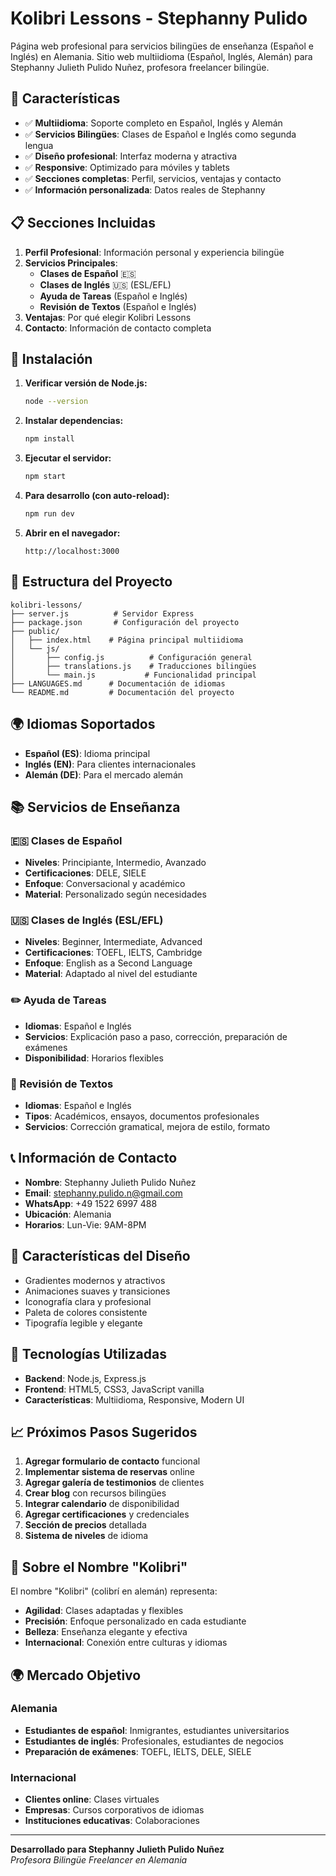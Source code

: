 # Kolibri Lessons - Stephanny Pulido

Página web profesional para servicios bilingües de enseñanza (Español e Inglés) en Alemania. Sitio web multiidioma (Español, Inglés, Alemán) para Stephanny Julieth Pulido Nuñez, profesora freelancer bilingüe.

## 🌟 Características

- ✅ **Multiidioma**: Soporte completo en Español, Inglés y Alemán
- ✅ **Servicios Bilingües**: Clases de Español e Inglés como segunda lengua
- ✅ **Diseño profesional**: Interfaz moderna y atractiva
- ✅ **Responsive**: Optimizado para móviles y tablets
- ✅ **Secciones completas**: Perfil, servicios, ventajas y contacto
- ✅ **Información personalizada**: Datos reales de Stephanny

## 📋 Secciones Incluidas

1. **Perfil Profesional**: Información personal y experiencia bilingüe
2. **Servicios Principales**:
   - **Clases de Español** 🇪🇸
   - **Clases de Inglés** 🇺🇸 (ESL/EFL)
   - **Ayuda de Tareas** (Español e Inglés)
   - **Revisión de Textos** (Español e Inglés)
3. **Ventajas**: Por qué elegir Kolibri Lessons
4. **Contacto**: Información de contacto completa

## 🚀 Instalación

1. **Verificar versión de Node.js:**
   ```bash
   node --version
   ```

2. **Instalar dependencias:**
   ```bash
   npm install
   ```

3. **Ejecutar el servidor:**
   ```bash
   npm start
   ```

4. **Para desarrollo (con auto-reload):**
   ```bash
   npm run dev
   ```

5. **Abrir en el navegador:**
   ```
   http://localhost:3000
   ```

## 📁 Estructura del Proyecto

```
kolibri-lessons/
├── server.js          # Servidor Express
├── package.json       # Configuración del proyecto
├── public/
│   ├── index.html    # Página principal multiidioma
│   └── js/
│       ├── config.js          # Configuración general
│       ├── translations.js    # Traducciones bilingües
│       └── main.js           # Funcionalidad principal
├── LANGUAGES.md      # Documentación de idiomas
└── README.md         # Documentación del proyecto
```

## 🌍 Idiomas Soportados

- **Español (ES)**: Idioma principal
- **Inglés (EN)**: Para clientes internacionales
- **Alemán (DE)**: Para el mercado alemán

## 📚 Servicios de Enseñanza

### 🇪🇸 Clases de Español
- **Niveles**: Principiante, Intermedio, Avanzado
- **Certificaciones**: DELE, SIELE
- **Enfoque**: Conversacional y académico
- **Material**: Personalizado según necesidades

### 🇺🇸 Clases de Inglés (ESL/EFL)
- **Niveles**: Beginner, Intermediate, Advanced
- **Certificaciones**: TOEFL, IELTS, Cambridge
- **Enfoque**: English as a Second Language
- **Material**: Adaptado al nivel del estudiante

### ✏️ Ayuda de Tareas
- **Idiomas**: Español e Inglés
- **Servicios**: Explicación paso a paso, corrección, preparación de exámenes
- **Disponibilidad**: Horarios flexibles

### 📝 Revisión de Textos
- **Idiomas**: Español e Inglés
- **Tipos**: Académicos, ensayos, documentos profesionales
- **Servicios**: Corrección gramatical, mejora de estilo, formato

## 📞 Información de Contacto

- **Nombre**: Stephanny Julieth Pulido Nuñez
- **Email**: stephanny.pulido.n@gmail.com
- **WhatsApp**: +49 1522 6997 488
- **Ubicación**: Alemania
- **Horarios**: Lun-Vie: 9AM-8PM

## 🎨 Características del Diseño

- Gradientes modernos y atractivos
- Animaciones suaves y transiciones
- Iconografía clara y profesional
- Paleta de colores consistente
- Tipografía legible y elegante

## 🔧 Tecnologías Utilizadas

- **Backend**: Node.js, Express.js
- **Frontend**: HTML5, CSS3, JavaScript vanilla
- **Características**: Multiidioma, Responsive, Modern UI

## 📈 Próximos Pasos Sugeridos

1. **Agregar formulario de contacto** funcional
2. **Implementar sistema de reservas** online
3. **Agregar galería de testimonios** de clientes
4. **Crear blog** con recursos bilingües
5. **Integrar calendario** de disponibilidad
6. **Agregar certificaciones** y credenciales
7. **Sección de precios** detallada
8. **Sistema de niveles** de idioma

## 🦋 Sobre el Nombre "Kolibri"

El nombre "Kolibri" (colibrí en alemán) representa:
- **Agilidad**: Clases adaptadas y flexibles
- **Precisión**: Enfoque personalizado en cada estudiante
- **Belleza**: Enseñanza elegante y efectiva
- **Internacional**: Conexión entre culturas y idiomas

## 🌍 Mercado Objetivo

### Alemania
- **Estudiantes de español**: Inmigrantes, estudiantes universitarios
- **Estudiantes de inglés**: Profesionales, estudiantes de negocios
- **Preparación de exámenes**: TOEFL, IELTS, DELE, SIELE

### Internacional
- **Clientes online**: Clases virtuales
- **Empresas**: Cursos corporativos de idiomas
- **Instituciones educativas**: Colaboraciones

---

**Desarrollado para Stephanny Julieth Pulido Nuñez**  
*Profesora Bilingüe Freelancer en Alemania* 